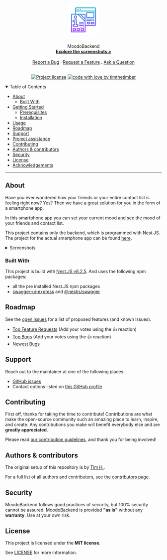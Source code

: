 <h1 align="center">
  <a href="https://github.com/Moodometer/MoodoBackend">
    <!-- Please provide path to your logo here -->
    <img src="docs/images/logo.svg" alt="Logo" width="100" height="100">
  </a>
</h1>

<div align="center">
  MoodoBackend
  <br />
  <a href="#about"><strong>Explore the screenshots »</strong></a>
  <br />
  <br />
  <a href="https://github.com/Moodometer/MoodoBackend/issues/new?assignees=&labels=bug&template=01_BUG_REPORT.md&title=bug%3A+">Report a Bug</a>
  ·
  <a href="https://github.com/Moodometer/MoodoBackend/issues/new?assignees=&labels=enhancement&template=02_FEATURE_REQUEST.md&title=feat%3A+">Request a Feature</a>
  .
  <a href="https://github.com/Moodometer/MoodoBackend/issues/new?assignees=&labels=question&template=04_SUPPORT_QUESTION.md&title=support%3A+">Ask a Question</a>
</div>

<div align="center">
<br />

[![Project license](https://img.shields.io/github/license/Moodometer/MoodoBackend.svg?style=flat-square)](LICENSE)
[![code with love by timthetimber](https://img.shields.io/badge/%3C%2F%3E%20with%20%E2%99%A5%20by-timthetimber-ff1414.svg?style=flat-square)](https://github.com/timthetimber)

</div>

<details open="open">
<summary>Table of Contents</summary>

- [About](#about)
  - [Built With](#built-with)
- [Getting Started](#getting-started)
  - [Prerequisites](#prerequisites)
  - [Installation](#installation)
- [Usage](#usage)
- [Roadmap](#roadmap)
- [Support](#support)
- [Project assistance](#project-assistance)
- [Contributing](#contributing)
- [Authors & contributors](#authors--contributors)
- [Security](#security)
- [License](#license)
- [Acknowledgements](#acknowledgements)

</details>

---

## About

Have you ever wondered how your friends or your entire contact list is feeling right now? Yes? Then we have a great solution for you in the form of a smartphone app.

In this smartphone app you can set your current mood and see the mood of your friends and contact list.

This project contains only the backend, which is programmed with Nest.JS. The project for the actual smartphone app can be found <a href="https://github.com/Moodometer/MoodoFrontend">here</a>.

<details>
<summary>Screenshots</summary>
<br>

|                               Home Page                               |                               Login Page                               |
| :-------------------------------------------------------------------: | :--------------------------------------------------------------------: |
| <img src="docs/images/screenshot.png" title="Home Page" width="100%"> | <img src="docs/images/screenshot.png" title="Login Page" width="100%"> |

</details>

### Built With

This project is build with <a href="https://github.com/Moodometer/MoodoFrontend">Nest.JS v8.2.5</a>.
And uses the following npm packages:

- all the pre installed Nest.JS npm packages
- <a href="https://www.npmjs.com/package/swagger-ui-express">swagger-ui-express</a> and <a href="https://www.npmjs.com/package/@nestjs/swagger">@nestjs/swagger</a>

## Roadmap

See the [open issues](https://github.com/Moodometer/MoodoBackend/issues) for a list of proposed features (and known issues).

- [Top Feature Requests](https://github.com/Moodometer/MoodoBackend/issues?q=label%3Aenhancement+is%3Aopen+sort%3Areactions-%2B1-desc) (Add your votes using the 👍 reaction)
- [Top Bugs](https://github.com/Moodometer/MoodoBackend/issues?q=is%3Aissue+is%3Aopen+label%3Abug+sort%3Areactions-%2B1-desc) (Add your votes using the 👍 reaction)
- [Newest Bugs](https://github.com/Moodometer/MoodoBackend/issues?q=is%3Aopen+is%3Aissue+label%3Abug)

## Support

Reach out to the maintainer at one of the following places:

- [GitHub issues](https://github.com/Moodometer/MoodoBackend/issues/new?assignees=&labels=question&template=04_SUPPORT_QUESTION.md&title=support%3A+)
- Contact options listed on [this GitHub profile](https://github.com/timthetimber)

## Contributing

First off, thanks for taking the time to contribute! Contributions are what make the open-source community such an amazing place to learn, inspire, and create. Any contributions you make will benefit everybody else and are **greatly appreciated**.

Please read [our contribution guidelines](docs/CONTRIBUTING.md), and thank you for being involved!

## Authors & contributors

The original setup of this repository is by [Tim H.](https://github.com/timthetimber).

For a full list of all authors and contributors, see [the contributors page](https://github.com/Moodometer/MoodoBackend/contributors).

## Security

MoodoBackend follows good practices of security, but 100% security cannot be assured.
MoodoBackend is provided **"as is"** without any **warranty**. Use at your own risk.

## License

This project is licensed under the **MIT license**.

See [LICENSE](LICENSE) for more information.
